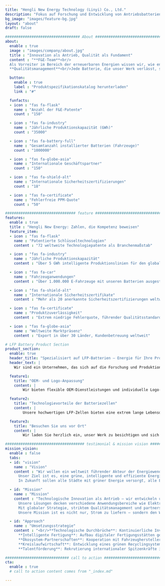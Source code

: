 ```yaml
---
title: "Hengli New Energy Technology (Linyi) Co., Ltd."
description: "Fokus auf Forschung und Entwicklung von Antriebsbatterien – mit sicheren und effizienten Produkten die grüne Energiewende vorantreiben"
bg_image: "images/feature-bg.jpg"
layout: "about"
draft: false

################################## About #####################################
about:
  enable : true
  image : "images/company/about.jpg"
  title : "Innovation als Antrieb, Qualität als Fundament"
  content : "**F&E-Team**<br/>
  Als Vorreiter im Bereich der erneuerbaren Energien wissen wir, wie entscheidend Kerntechnologien für die Wettbewerbsfähigkeit von Produkten sind. Unser Unternehmen verfügt über ein starkes Forschungs- und Entwicklungsteam mit führenden Branchenexperten, das sich der Erforschung und Innovation von Lithiumbatterie-Technologien widmet. Durch eigenes geistiges Eigentum und zahlreiche Patente sichern wir unsere technologische Führungsposition.
  **Qualitätsmanagement**<br/>Jede Batterie, die unser Werk verlässt, steht für unser Qualitätsversprechen. Wir haben ein strenges Qualitätsmanagementsystem etabliert – vom Rohmaterialeinkauf über die Zellselektion und Produktion bis hin zu mehrfachen Endkontrollen. Jeder Schritt wird mit höchster Präzision ausgeführt, um Ihnen leistungsstarke, sichere und zuverlässige Produkte zu liefern."

  button:
    enable : true
    label : "Produktspezifikationskatalog herunterladen"
    link : "#"

  funfacts:
  - icon : "fas fa-flask"
    name : "Anzahl der F&E-Patente"
    count : "150"

  - icon : "fas fa-industry"
    name : "Jährliche Produktionskapazität (GWh)"
    count : "35000"

  - icon : "fas fa-battery-full"
    name : "Gesamtanzahl installierter Batterien (Fahrzeuge)"
    count : "1000000"

  - icon : "fas fa-globe-asia"
    name : "Internationale Geschäftspartner"
    count : "150"

  - icon : "fas fa-shield-alt"
    name : "Internationale Sicherheitszertifizierungen"
    count : "18"

  - icon : "fas fa-certificate"
    name : "Fehlerfreie PPM-Quote"
    count : "50"

################################ feature #####################################
features:
  enable : true
  title : "Hengli New Energy: Zahlen, die Kompetenz beweisen"
  feature_item:
  - icon : "fas fa-flask"
    name : "Patentierte Schlüsseltechnologien"
    content : "72 weltweite Technologiepatente als Branchenmaßstab"

  - icon : "fas fa-industry"
    name : "Jährliche Produktionskapazität"
    content : "Über 5 GWh intelligente Produktionslinien für den globalen Markt"

  - icon : "fas fa-car"
    name : "Fahrzeuganwendungen"
    content : "Über 1.000.000 E-Fahrzeuge mit unseren Batterien ausgestattet"

  - icon : "fas fa-shield-alt"
    name : "Internationale Sicherheitszertifikate"
    content : "Mehr als 20 anerkannte Sicherheitszertifizierungen weltweit"

  - icon : "fas fa-certificate"
    name : "Produktzuverlässigkeit"
    content : "Extrem niedrige Fehlerquote, führender Qualitätsstandard in der Branche"

  - icon : "fas fa-globe-asia"
    name : "Weltweite Marktpräsenz"
    content : "Export in über 30 Länder, Kundenbetreuung weltweit"

# LFP Battery Product Section
product_section:
  enable: true
  header_title: "Spezialisiert auf LFP-Batterien – Energie für Ihre Produkte"
  header_text: |
    Wir sind ein Unternehmen, das sich auf die Forschung und Produktion hochwertiger Lithium-Eisenphosphat-Batterien (LFP) spezialisiert hat. Mit fortschrittlicher Technologie und strenger Qualitätskontrolle bieten wir sichere, langlebige und zuverlässige Energielösungen für unterschiedliche Branchen.

  feature1:
    title: "OEM- und Logo-Anpassung"
    content: |
        Wir bieten flexible OEM-Dienstleistungen und individuelle Logo-Anpassung an – perfekt für Ihr Markenimage.

  feature2:
    title: "Technologievorteile der Batteriezellen"
    content: |
        Unsere hochwertigen LFP-Zellen bieten eine extrem lange Lebensdauer, hervorragende Sicherheit, große Temperaturtoleranz und hohe Energiedichte.

  feature3:
    title: "Besuchen Sie uns vor Ort"
    content: |
        Wir laden Sie herzlich ein, unser Werk zu besichtigen und sich persönlich von unserer Produktion und Technologie zu überzeugen.

#################################### testimonial & mission vision #######################################
mission_vision:
  enable : false
  tabs:
  - id: "vision"
    name : "Vision"
    content : "Wir wollen ein weltweit führender Akteur der Energiewende werden – durch kontinuierliche Innovation im Bereich der Antriebsbatterien auf dem Weg in eine CO₂-freie Zukunft.  
      Unser Ziel ist es, eine grüne, intelligente und effiziente Energiewelt zu schaffen – als Antrieb für Elektromobilität, intelligente Speichersysteme und nachhaltige Entwicklung für Mensch und Umwelt.  
      In Zukunft sollen alle Städte mit grüner Energie versorgt, alle Elektrofahrzeuge mit unseren Hochleistungsbatterien ausgestattet und alle Haushalte an sichere, saubere und intelligente Speichersysteme angebunden sein. Mit globalem Blick und technologischer Stärke führen wir den Wandel von fossilen zu erneuerbaren Energien – für ein harmonisches Zusammenleben von Mensch und Natur."

  - id: "Mission"
    name : "Mission"
    content : "Technologische Innovation als Antrieb – wir entwickeln und produzieren sichere, zuverlässige und leistungsstarke Lithiumbatteriesysteme.  
      Unsere Lösungen decken verschiedene Anwendungsbereiche wie Elektrofahrzeuge, industrielle Energiespeicherung und private Energiesysteme ab.  
      Mit globaler Strategie, striktem Qualitätsmanagement und partnerschaftlicher Innovation bauen wir eine international wettbewerbsfähige Energiemarke auf – und beschleunigen die weltweite Umstellung auf Elektromobilität, Dekarbonisierung und intelligente Stromnetze.  
      Unsere Mission ist es nicht nur, Strom zu liefern – sondern den Weg in eine nachhaltigere Zukunft zu ebnen."

  - id: "Approach"
    name : "Umsetzungsstrategie"
    content : "<br/>**Technologische Durchbrüche**: Kontinuierliche Investitionen in F&E mit Fokus auf Festkörperbatterien, Schnellladung, Niedertemperaturstart und Thermomanagement für mehr Energie und Sicherheit.<br>
      **Intelligente Fertigung**: Aufbau digitaler Fertigungsstätten gemäß Industrie-4.0-Standards – automatisiert, transparent, rückverfolgbar und qualitätsgesichert von Anfang bis Ende.<br>
      **Ökosystem-Partnerschaften**: Kooperation mit Fahrzeugherstellern, Energiespeicherintegratoren und Stromversorgern zur gemeinsamen Entwicklung einer vernetzten und innovativen Wertschöpfungskette.<br>
      **Kreislaufwirtschaft**: Entwicklung eines grünen Recyclingsystems für effiziente Demontage und Wiederverwertung alter Batterien mit über 95 % Rohstoffausnutzung.<br>
      **Talentförderung**: Rekrutierung internationaler Spitzenkräfte in Elektrochemie, Steuerungstechnik und Fertigung – für ein starkes, diverses und innovationsgetriebenes Team."

############################# call to action #################################
cta:
  enable : true
  # call to action content comes from "_index.md"

---
```

